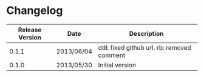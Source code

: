 Changelog
=========

|Release Version|Date|Description
|---------------|----|-----------|
|0.1.1|2013/06/04|ddl: fixed github url. rb: removed comment|
|0.1.0|2013/05/30|Initial version|

